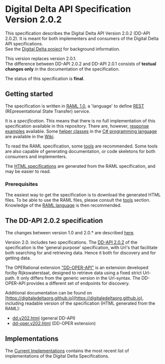 # Digital Delta API Specification Version 2.0.2

This specification describes the Digital Delta API Version 2.0.2 (DD-API 2.0.2). It is meant for both implementers and consumers of the Digital Delta API specifications.  
See the [Digital Delta project](http://digitaledelta.org) for background information.

This version replaces version 2.0.1.  
The difference between DD-API 2.0.2 and DD-API 2.0.1 consists of **textual changes only** in the documentation of the specification.

The status of this specification is **final**.

## Getting started

The specification is written in [RAML 1.0](https://raml.org), a 'language' to define [REST](https://nl.wikipedia.org/wiki/Representational_state_transfer) (REpresentational State Transfer) service.

It is a _specification_. This means that there is no full implementation of this specification available in this repository.
There are, however, [response examples](https://github.com/DigitaleDeltaOrg/dd-api/tree/master/examples) available. Some [helper classes](https://github.com/DigitaleDeltaOrg/dd-api/wiki/C%23-Generic-Base-Classes-for-DD-API-2.0) in the [C# programming language](https://docs.microsoft.com/en-us/dotnet/csharp/language-reference/index) are available in the [Wiki](https://github.com/DigitaleDeltaOrg/dd-api/wiki).

To read the RAML specification, some [tools](https://github.com/DigitaleDeltaOrg/dd-api/wiki/Tools) are recommended. Some tools are also capable of generating documentation, or code skeletons for both consumers and implementers.

The [HTML specifications](https://digitaledeltaorg.github.io/dd.v202.html) are generated from the RAML specification, and may be easier to read.

### Prerequisites
The easiest way to get the specification is to download the generated HTML files.
To be able to use the RAML files, please consult the [tools](https://github.com/DigitaleDeltaOrg/dd-api/wiki/Tools) section. Knowledge of the [RAML language](https://raml.org) is then recommended.

## The DD-API 2.0.2 specification

The changes between version 1.0 and 2.0.* are described [here](https://github.com/DigitaleDeltaOrg/dd-api/blob/master/documentation/Changes_between_1.0_and_2.0.md).

Version 2.0. includes two specifications.
The [DD-API 2.0.2](dd.v202.raml) of the specification is the 'general purpose' specification, with Url's that facilitate both searching for and retrieving data. Hence it both for discovery and for getting data.

The OPERational extension ["DD-OPER-API"](oper/dd-oper.v202.raml) is an extension developed for/by Rijkswaterstaat, designed to retrieve data using a fixed strict Url-path. It only differs from the generic version in the Url-syntax. The DD-OPER-API provides a different set of endpoints for discovery.

Additional documentation can be found on [https://digitaledeltaorg.github.io](https://digitaledeltaorg.github.io), including readable version of the specification (HTML generated from the RAML):
* [dd.v202.html](https://github.com/DigitaleDeltaOrg/digitaledeltaorg.github.io/blob/master/Old%20files/dd.v202.html) (general DD-API)
* [dd-oper.v202.html](https://github.com/DigitaleDeltaOrg/digitaledeltaorg.github.io/blob/master/Old%20files/dd-oper.v202.html) (DD-OPER extension)

## Implementations
The [Current Implementations](https://github.com/DigitaleDeltaOrg/dd-api/wiki/Current-implementations) contains the most recent list of implementations of the Digital Delta Specifications.
